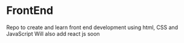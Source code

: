# FrontEnd
Repo to create and learn front end development using html, CSS and JavaScript
Will also add react js soon
